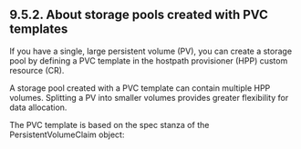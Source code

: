 ## 9.5.2. About storage pools created with PVC templates

If you have a single, large persistent volume (PV), you can create a storage pool by defining a PVC template in the hostpath provisioner (HPP) custom resource (CR).

A storage pool created with a PVC template can contain multiple HPP volumes. Splitting a PV into smaller volumes provides greater flexibility for data allocation.

The PVC template is based on the spec stanza of the PersistentVolumeClaim object:

